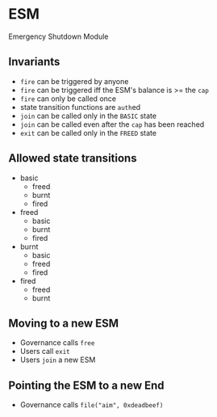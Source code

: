 # ESM

Emergency Shutdown Module

## Invariants

* `fire` can be triggered by anyone
* `fire` can be triggered iff the ESM's balance is >= the `cap`
* `fire` can only be called once
* state transition functions are `auth`ed
* `join` can be called only in the `BASIC` state
* `join` can be called even after the `cap` has been reached
* `exit` can be called only in the `FREED` state

## Allowed state transitions

* basic
  * freed
  * burnt
  * fired
* freed
  * basic
  * burnt
  * fired
* burnt
  * basic
  * freed
  * fired
* fired
  * freed
  * burnt

## Moving to a new ESM

* Governance calls `free`
* Users call `exit`
* Users `join` a new ESM

## Pointing the ESM to a new End

* Governance calls `file("aim", 0xdeadbeef)`
